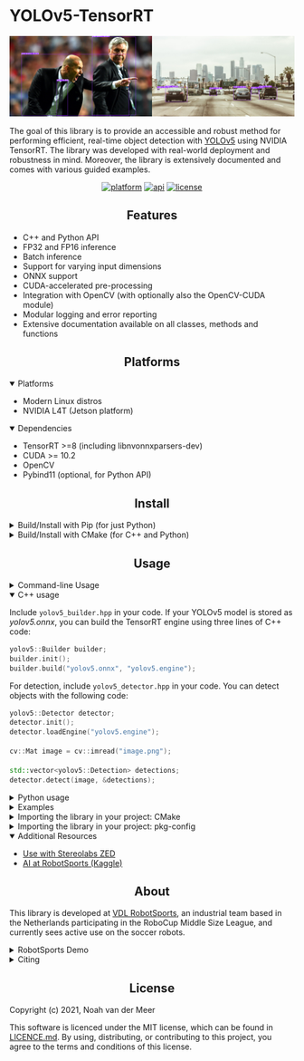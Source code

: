 # YOLOv5-TensorRT

![](./docs/demo.png)
  
The goal of this library is to provide an accessible and robust method for performing efficient, real-time object detection with [YOLOv5](https://github.com/ultralytics/yolov5) using NVIDIA TensorRT. The library was developed with real-world deployment and robustness in mind. Moreover, the library is extensively documented and comes with various guided examples.

<div align="center">

[![platform](https://img.shields.io/badge/platform-linux%20%7C%20L4T-orange?style=for-the-badge)](https://github.com/noahmr/yolov5-tensorrt#install)
[![api](https://img.shields.io/badge/api-c++%20%7C%20Python-blue?style=for-the-badge)](https://github.com/noahmr/yolov5-tensorrt#usage)
[![license](https://img.shields.io/badge/license-MIT-green?style=for-the-badge)](LICENSE)
</div>
  
## <div align="center">Features</div>

- C++ and Python API
- FP32 and FP16 inference
- Batch inference
- Support for varying input dimensions
- ONNX support
- CUDA-accelerated pre-processing
- Integration with OpenCV (with optionally also the OpenCV-CUDA module)
- Modular logging and error reporting
- Extensive documentation available on all classes, methods and functions


## <div align="center">Platforms</div>

<details open>
<summary>Platforms</summary>

- Modern Linux distros
- NVIDIA L4T (Jetson platform)
</details>
  
<details open>
<summary>Dependencies</summary>
 
- TensorRT >=8 (including libnvonnxparsers-dev)
- CUDA >= 10.2
- OpenCV  
- Pybind11 (optional, for Python API)
  
</details>


## <div align="center">Install</div>

<details>
<summary>Build/Install with Pip (for just Python)</summary>
  
Ensure that at least the TensorRT, CUDA and OpenCV dependencies mentioned above are installed on your system, the rest can be handled by Pip. You can install the library using:
```bash
pip3 install .
```
This will build and install the only the Python API, as well as the example scripts.
</details>
  
  
  
<details>
<summary>Build/Install with CMake (for C++ and Python)</summary>
  
Configure the build with CMake:

```bash
mkdir build
cd build
cmake .. -DBUILD_PYTHON=OFF
```
If wish to also build and install the Python API, you can instead set ```-DBUILD_PYTHON=ON```. Next, build and install using
```
make
sudo make install
```  
This will build and install all of the example applications, as well as a shared library <em>yolov5-tensorrt.so</em>.

</details>

 

## <div align="center">Usage</div>

<details>
<summary>Command-line Usage</summary>
  
The library also comes with various tools/demos. If your YOLOv5 model is stored as <em>yolov5.onnx</em>, you can build a TensorRT engine using:

  
```bash
build_engine --model yolov5.onnx --output yolov5.engine
```
The resulting engine will be stored to disk at <em>yolov5.engine</em>. See [build_engine](examples/builder) for more information.
  
After the engine has been stored, you can load it and detect objects as following:
```bash
process_image --engine yolov5.engine --input image.png --output result.png
```
A visualization of the result will be stored to disk at <em>result.png</em>. See [process_image](examples/image) for more information.
  
</details>

<details open>
<summary>C++ usage</summary>

Include ```yolov5_builder.hpp``` in your code. If your YOLOv5 model is stored as <em>yolov5.onnx</em>, you can build the TensorRT engine using three lines of C++ code:
  
```cpp
yolov5::Builder builder;
builder.init();
builder.build("yolov5.onnx", "yolov5.engine");
```

  
For detection, include ```yolov5_detector.hpp``` in your code. You can detect objects with the following code:
  
```cpp
yolov5::Detector detector;
detector.init();
detector.loadEngine("yolov5.engine");

cv::Mat image = cv::imread("image.png");

std::vector<yolov5::Detection> detections;
detector.detect(image, &detections);
```

</details>

<details>
<summary>Python usage</summary>

Import the ```yolov5tensorrt``` package in your code. If your YOLOv5 model is stored as <em>yolov5.onnx</em>, you can build the TensorRT engine using three lines of Python code:
  
```python
builder = yolov5tensorrt.Builder()
builder.init()
builder.build("yolov5.onnx", "yolov5.engine")
```

Next, you can detect objects using with the following code:
  
```python
detector = yolov5tensorrt.Detector()
detector.init()
detector.loadEngine("yolov5.engine")

image = cv2.imread("image.png")

r, detections = detector.detect(image)
```

</details>
  
  
<details>
<summary>Examples</summary>

Various **documented** examples can be found in the [examples](examples) directory.

In order to **build** a TensorRT engine based on an ONNX model, the following
tool/example is available:
- [build_engine](examples/builder) (C++/Python): build a TensorRT engine based on your ONNX model

For **object detection**, the following tools/examples are available:
- [process_image](examples/image) (C++/Python): detect objects in a single image
- [process_live](examples/live) (C++): detect objects live in a video stream (e.g. webcam)
- [process_batch](examples/batch) (C++/Python): detect objects in multiple images (batch inference)
  
</details>

  
<details>
<summary>Importing the library in your project: CMake</summary>
  
After installing the library, you can include it in your CMake-based project through pkg-config using the following:
```
find_package(PkgConfig REQUIRED)
pkg_check_modules(YOLOV5_TENSORRT yolov5-tensorrt)
```
This will provide the usual ```YOLOV5_TENSORRT_INCLUDE_DIRS```, ```YOLOV5_TENSORRT_LIBRARIES``` and ```YOLOV5_TENSORRT_VERSION``` variables in CMake.
</details>


  
<details>
<summary>Importing the library in your project: pkg-config</summary>
  
After installing the library, in order to use the library in your own project, you can include and link it in the usual manner through [pkg-config](https://www.freedesktop.org/wiki/Software/pkg-config/). To get the include directories of the library, use:
  
```
pkg-config --cflags yolov5-tensorrt
```
and similarly for linking:

```
pkg-config --libs yolov5-tensorrt
```
</details>
  
<details open>
<summary>Additional Resources</summary>
  
- [Use with Stereolabs ZED](https://github.com/noahmr/zed-yolov5)
- [AI at RobotSports (Kaggle)](https://www.kaggle.com/charel/yolov5-1st-place-world-championships-robocup-2021)
</details>
  
  

## <div align="center">About</div>

This library is developed at [VDL RobotSports](https://robotsports.nl),
an industrial team based in the Netherlands participating in the RoboCup Middle
Size League, and currently sees active use on the soccer robots.

<details>
<summary>RobotSports Demo</summary>

  ![](./docs/demo_robotsports.png)
  
</details>
  
<details>
<summary>Citing</summary>
  
If you like this library and would like to cite it, please use the following (LateX):

```tex
@misc{yolov5tensorrt,
  author       = {van der Meer, Noah and van Hoof, Charel},
  title        = {{yolov5-tensorrt}: Real-time object detection with {YOLOv5} and {TensorRT}},
  howpublished = {GitHub},
  year         = {2021},
  note         = {\url{https://github.com/noahmr/yolov5-tensorrt}}
}
```
</details>

  
## <div align="center">License</div>

Copyright (c) 2021, Noah van der Meer

This software is licenced under the MIT license, which can be found in [LICENCE.md](LICENCE.md). By using, distributing, or contributing to this project, you agree to the terms and conditions of this license.

